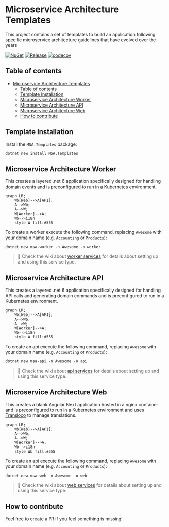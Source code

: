 # Microservice Architecture Templates

This project contains a set of templates to build an application following specific microservice architecture guidelines that have evolved over the years

[![NuGet](https://img.shields.io/nuget/v/MSA.Templates.svg?style=flat&logo=nuget)](https://www.nuget.org/packages/MSA.Templates/)
[![Release](https://github.com/ftechmax/msa-templates/actions/workflows/release.yml/badge.svg)](https://github.com/ftechmax/msa-templates/actions/workflows/release.yml)
[![codecov](https://codecov.io/gh/ftechmax/msa-templates/graph/badge.svg?token=I4QI609IIQ)](https://codecov.io/gh/ftechmax/msa-templates)

## Table of contents

- [Microservice Architecture Templates](#microservice-architecture-templates)
  - [Table of contents](#table-of-contents)
  - [Template Installation](#template-installation)
  - [Microservice Architecture Worker](#microservice-architecture-worker)
  - [Microservice Architecture API](#microservice-architecture-api)
  - [Microservice Architecture Web](#microservice-architecture-web)
  - [How to contribute](#how-to-contribute)

## Template Installation

Install the `MSA.Templates` package:

```console
dotnet new install MSA.Templates
```

## Microservice Architecture Worker

This creates a layered .net 6 application specifically designed for handling domain events and is preconfigured to run in a Kubernetes environment.

```mermaid
graph LR;
    Wb[Web]-->A[API];
    A-->Wb;
    A-->W;
    W[Worker]-->A;
    Wb-->i18n
    style W fill:#555
```

To create a worker execute the following command, replacing `Awesome` with your domain name (e.g. `Accounting` or `Products`):

```console
dotnet new msa-worker -n Awesome -o worker
```

> :rocket: Check the wiki about [worker services](https://github.com/ftechmax/msa-templates/wiki/worker-service) for details about setting up and using this service type.

## Microservice Architecture API

This creates a layered .net 6 application specifically designed for handling API calls and generating domain commands and is preconfigured to run in a Kubernetes environment.

```mermaid
graph LR;
    Wb[Web]-->A[API];
    A-->Wb;
    A-->W;
    W[Worker]-->A;
    Wb-->i18n
    style A fill:#555
```

To create an api execute the following command, replacing `Awesome` with your domain name (e.g. `Accounting` or `Products`):

```console
dotnet new msa-api -n Awesome -o api
```

> :rocket: Check the wiki about [api services](https://github.com/ftechmax/msa-templates/wiki/api-service) for details about setting up and using this service type.

## Microservice Architecture Web

This creates a blank Angular Next application hosted in a nginx container and is preconfigured to run in a Kubernetes environment and uses [Transloco](https://ngneat.github.io/transloco/) to manage translations.

```mermaid
graph LR;
    Wb[Web]-->A[API];
    A-->Wb;
    A-->W;
    W[Worker]-->A;
    Wb-->i18n
    style Wb fill:#555
```

To create an api execute the following command, replacing `Awesome` with your domain name (e.g. `Accounting` or `Products`):

```console
dotnet new msa-web -n Awesome -o web
```

> :rocket: Check the wiki about [web services](https://github.com/ftechmax/msa-templates/wiki/web-service) for details about setting up and using this service type.

## How to contribute

Feel free to create a PR if you feel something is missing!

